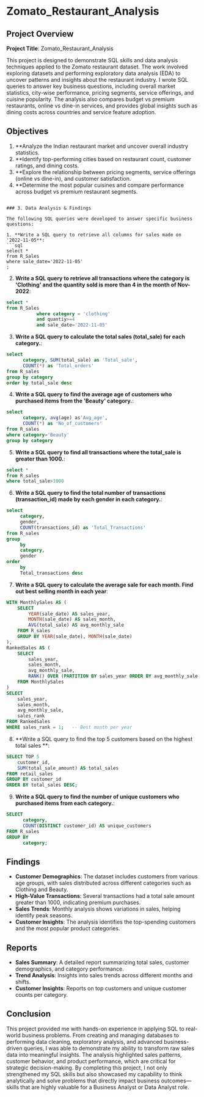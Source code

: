 # Zomato_Restaurant_Analysis

## Project Overview

**Project Title**: Zomato_Restaurant_Analysis

This project is designed to demonstrate SQL skills and data analysis techniques applied to the Zomato restaurant dataset. The work involved exploring datasets and performing exploratory data analysis (EDA) to uncover patterns and insights about the restaurant industry. I wrote SQL queries to answer key business questions, including overall market statistics, city-wise performance, pricing segments, service offerings, and cuisine popularity. The analysis also compares budget vs premium restaurants, online vs dine-in services, and provides global insights such as dining costs across countries and service feature adoption.

## Objectives

1. **Analyze the Indian restaurant market and uncover overall industry statistics.
2. **Identify top-performing cities based on restaurant count, customer ratings, and dining costs.
3. **Explore the relationship between pricing segments, service offerings (online vs dine-in), and customer satisfaction.
4. **Determine the most popular cuisines and compare performance across budget vs premium restaurant segments.

```

### 3. Data Analysis & Findings

The following SQL queries were developed to answer specific business questions:

1. **Write a SQL query to retrieve all columns for sales made on '2022-11-05**:
```sql
select *
from R_Sales
where sale_date='2022-11-05'
;
```

2. **Write a SQL query to retrieve all transactions where the category is 'Clothing' and the quantity sold is more than 4 in the month of Nov-2022**:
```sql
select *
from R_Sales
           where category = 'clothing'
           and quantiy>=4
           and sale_date='2022-11-05'
```

3. **Write a SQL query to calculate the total sales (total_sale) for each category.**:
```sql
select
      category, SUM(total_sale) as 'Total_sale',
      COUNT(*) as 'Total_orders'
from R_sales
group by category
order by total_sale desc
```

4. **Write a SQL query to find the average age of customers who purchased items from the 'Beauty' category.**:
```sql
select
      category, avg(age) as'Avg_age',
      COUNT(*) as 'No_of_customers'
from R_sales
where category='Beauty'
group by category
```

5. **Write a SQL query to find all transactions where the total_sale is greater than 1000.**:
```sql
select *
from R_sales
where total_sale>1000
```

6. **Write a SQL query to find the total number of transactions (transaction_id) made by each gender in each category.**:
```sql
select
     category,
     gender,
     COUNT(transactions_id) as 'Total_Transactions'
from R_sales
group
     by
     category,
     gender
order
     by
     Total_transactions desc
```

7. **Write a SQL query to calculate the average sale for each month. Find out best selling month in each year**:
```sql
WITH MonthlySales AS (
    SELECT
        YEAR(sale_date) AS sales_year,
        MONTH(sale_date) AS sales_month,
        AVG(total_sale) AS avg_monthly_sale
    FROM R_sales
    GROUP BY YEAR(sale_date), MONTH(sale_date)
),
RankedSales AS (
    SELECT
        sales_year,
        sales_month,
        avg_monthly_sale,
        RANK() OVER (PARTITION BY sales_year ORDER BY avg_monthly_sale DESC) AS sales_rank
    FROM MonthlySales
)
SELECT
    sales_year,
    sales_month,
    avg_monthly_sale,
    sales_rank
FROM RankedSales
WHERE sales_rank = 1;   -- Best month per year
```

8. **Write a SQL query to find the top 5 customers based on the highest total sales **:
```sql
SELECT TOP 5
    customer_id,
    SUM(total_sale_amount) AS total_sales
FROM retail_sales
GROUP BY customer_id
ORDER BY total_sales DESC;
```

9. **Write a SQL query to find the number of unique customers who purchased items from each category.**:
```sql
SELECT
      category,
      COUNT(DISTINCT customer_id) AS unique_customers
FROM R_sales
GROUP BY
      category;
```

## Findings

- **Customer Demographics**: The dataset includes customers from various age groups, with sales distributed across different categories such as Clothing and Beauty.
- **High-Value Transactions**: Several transactions had a total sale amount greater than 1000, indicating premium purchases.
- **Sales Trends**: Monthly analysis shows variations in sales, helping identify peak seasons.
- **Customer Insights**: The analysis identifies the top-spending customers and the most popular product categories.

## Reports

- **Sales Summary**: A detailed report summarizing total sales, customer demographics, and category performance.
- **Trend Analysis**: Insights into sales trends across different months and shifts.
- **Customer Insights**: Reports on top customers and unique customer counts per category.

## Conclusion

This project provided me with hands-on experience in applying SQL to real-world business problems. From creating and managing databases to performing data cleaning, exploratory analysis, and advanced business-driven queries, I was able to demonstrate my ability to transform raw sales data into meaningful insights. The analysis highlighted sales patterns, customer behavior, and product performance, which are critical for strategic decision-making. By completing this project, I not only strengthened my SQL skills but also showcased my capability to think analytically and solve problems that directly impact business outcomes—skills that are highly valuable for a Business Analyst or Data Analyst role.
